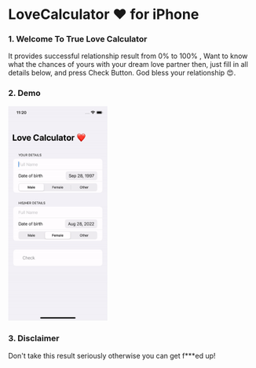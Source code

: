 # LoveCalculator ❤️ for iPhone

### 1. Welcome To True Love Calculator
It provides successful relationship result from 0% to 100% , Want to know what the chances of yours with your dream love partner then, just fill in all details below, and press Check Button. God bless your relationship 😍.


### 2. Demo
<img style="width:40%" src="./demo.gif" />

### 3. Disclaimer 
Don't take this result seriously otherwise you can get f***ed up!
